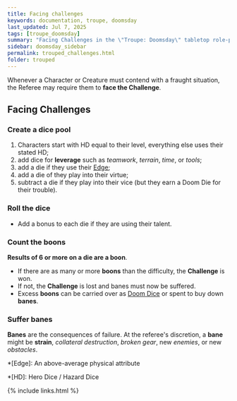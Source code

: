 ```yaml
---
title: Facing challenges
keywords: documentation, troupe, doomsday
last_updated: Jul 7, 2025
tags: [troupe_doomsday]
summary: "Facing Challenges in the \"Troupe: Doomsday\" tabletop role-playing game."
sidebar: doomsday_sidebar
permalink: trouped_challenges.html
folder: trouped
---
```


Whenever a Character or Creature must contend with a fraught situation, the Referee may require them to **face the Challenge**.

## Facing Challenges

### Create a dice pool

1. Characters start with HD equal to their level, everything else uses their stated HD;
2. add dice for **leverage** such as *teamwork*, *terrain*, *time*, or *tools*;
3. add a die if they use their [Edge](trouped_callings.html#edges-and-talents);
4. add a die of they play into their virtue;
5. subtract a die if they play into their vice (but they earn a Doom Die for their trouble).

### Roll the dice

- Add a bonus to each die if they are using their talent.

### Count the boons

**Results of 6 or more on a die are a boon**.

- If there are as many or more **boons** than the difficulty, the **Challenge** is won.
- If not, the **Challenge** is lost and banes must now be suffered.
- Excess **boons** can be carried over as [Doom Dice](trouped_doom.html) or spent to buy down **banes**.

### Suffer banes

**Banes** are the consequences of failure. At the referee's discretion, a **bane** might be **strain**, *collateral destruction*, *broken gear*, new *enemies*, or new *obstacles*.

*[Edge]: An above-average physical attribute

*[HD]: Hero Dice / Hazard Dice

{% include links.html %}

